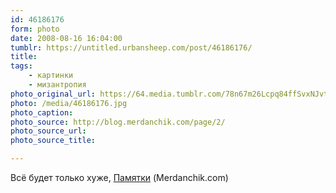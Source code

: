 ```yaml
---
id: 46186176
form: photo
date: 2008-08-16 16:04:00
tumblr: https://untitled.urbansheep.com/post/46186176/
title:
tags:
    - картинки
    - мизантропия
photo_original_url: https://64.media.tumblr.com/78n67m26Lcpq84ffSvxNJvt2_400.jpg
photo: /media/46186176.jpg
photo_caption:
photo_source: http://blog.merdanchik.com/page/2/
photo_source_url:
photo_source_title:

---
```


<p>Всё будет только хуже, <a href="http://blog.merdanchik.com/2007/10/05/122/">Памятки</a> (Merdanchik.com)</p>
